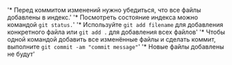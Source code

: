 '* Перед коммитом изменений нужно убедиться, что все файлы добавлены в индекс.'
'* Посмотреть состояние индекса можно командой `git status.`'
'* Используйте `git add filename` для добавления конкретного файла или `git add .` для добавления всех файлов'
'* Чтобы одной командой добавить все изменённые файлы и сделать коммит, выполните `git commit -am "commit message"`'
'* Новые файлы добавлены не будут'